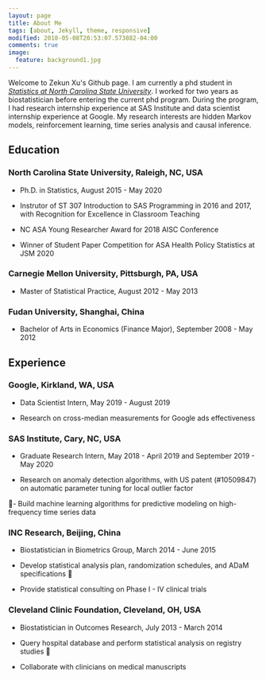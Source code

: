 ```yaml
---
layout: page
title: About Me
tags: [about, Jekyll, theme, responsive]
modified: 2018-05-08T20:53:07.573882-04:00
comments: true
image:
  feature: background1.jpg
---
```


Welcome to Zekun Xu's Github page. I am currently a phd student in [_Statistics at North Carolina State University_](http://www.stat.ncsu.edu/). I worked for two years as biostatistician before entering the current phd program. During the program, I had research internship experience at SAS Institute and data scientist internship experience at Google. My research interests are hidden Markov models, reinforcement learning, time series analysis and causal inference.


## Education

### North Carolina State University, Raleigh, NC, USA

- Ph.D. in Statistics, August 2015 - May 2020

- Instrutor of ST 307 Introduction to SAS Programming in 2016 and 2017, 
with Recognition for Excellence in Classroom Teaching

- NC ASA Young Researcher Award for 2018 AISC Conference

- Winner of Student Paper Competition for ASA Health Policy Statistics at JSM 2020

### Carnegie Mellon University, Pittsburgh, PA, USA

- Master of Statistical Practice, August 2012 - May 2013

### Fudan University, Shanghai, China

- Bachelor of Arts in Economics (Finance Major), September 2008 - May 2012



## Experience

### Google, Kirkland, WA, USA

- Data Scientist Intern, May 2019 - August 2019

- Research on cross-median measurements for Google ads effectiveness


### SAS Institute, Cary, NC, USA

- Graduate Research Intern, May 2018 - April 2019 and September 2019 - May 2020

- Research on anomaly detection algorithms, with US patent (#10509847) on automatic parameter
tuning for local outlier factor

- Build machine learning algorithms for predictive modeling on high-frequency time series data


### INC Research, Beijing, China

- Biostatistician in Biometrics Group, March 2014 - June 2015

- Develop statistical analysis plan, randomization schedules, and ADaM specifications
 
- Provide statistical consulting on Phase I - IV clinical trials


### Cleveland Clinic Foundation, Cleveland, OH, USA

- Biostatistician in Outcomes Research, July 2013 - March 2014

- Query hospital database and perform statistical analysis on registry studies
 
- Collaborate with clinicians on medical manuscripts



